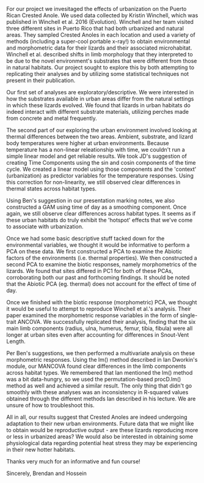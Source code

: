 For our project we invesitaged the effects of urbanization on the Puerto Rican Crested Anole.
We used data collected by Kristin Winchell, which was published in Winchell et al. 2016 (Evolution). Winchell and her team visited three different sites in Puerto Rico that had both urbanized and natural areas. They sampled Crested Anoles in each location and used a variety of methods (including a super-cool portable x-ray!) to obtain environmental and morphometric data for their lizards and their associated microhabitat. Winchell et al. described shifts in limb morphology that they interpreted to be due to the novel environment's substrates that were different from those in natural habitats. Our project sought to explore this by both attempting to replicating their analyses and by utilizing some statistical techniques not present in their publication. 

Our first set of analyses are exploratory/descriptive. We were interested in how the substrates available in urban areas differ from the natural settings in which these lizards evolved. We found that lizards in urban habitats do indeed interact with different substrate materials, utilizing perches made from concrete and metal frequently. 

The second part of our exploring the urban environment involved looking at thermal differences between the two areas. Ambient, substrate, and lizard body temperatures were higher at urban environments. Because temperature has a non-linear releationship with time, we couldn't run a simple linear model and get reliable results. We took JD's suggestion of creating Time Components using the sin and cosin components of the time cycle. We created a linear model using those components and the 'context' (urbanization) as predictor variables for the temperature responses. Using this correction for non-linearity, we still observed clear differences in thermal states across habitat types.

Using Ben's suggestion in our presentation marking notes, we also constructed a GAM using time of day as a smoothing component. Once again, we still observe clear differences across habitat types. It seems as if these urban habitats do truly exhibit the 'hotspot' effects that we've come to associate with urbanization.


Once we had some basic descriptive stuff tacked down for the environmental variables, we thought it would be informative to perform a PCA on these data. We first constructed a PCA to examine the Abiotic factors of the environments (i.e. thermal properties).
We then constructed a second PCA to examine the biotic responses, namely morphometrics of the lizards. We found that sites differed in PC1 for both of these PCAs, corroborating both our past and forthcoming findings. It should be noted that the Abiotic PCA (eg. thermal) does not account for the effect of time of day.

Once we finished with the biotic response (morphometric) PCA, we thought it would be useful to attempt to reproduce Winchell et al.'s analysis. Their paper examined the morphometric response variables in the form of single-trait ANCOVA. We successfully replicated their analysis, finding that the six main limb components (radius, ulna, humerus, femur, tibia, fibula) were all longer at urban sites even after accounting for differences in Snout-Vent Length. 

Per Ben's suggestions, we then performed a multivariate analysis on these morphometric responses. Using the lm() method described in Ian Dworkin's module, our MANCOVA found clear differences in the limb components across habitat types. We remembered that Ian mentioned the lm() method was a bit data-hungry, so we used the permutation-based procD.lm() method as well and achieved a similar result. The only thing that didn't go smoothly with these analyses was an inconsistency in R-squared values obtained through the different methods Ian described in his lecture. We are unsure of how to troubleshoot this. 

All in all, our results suggest that Crested Anoles are indeed undergoing adaptation to their new urban environments. Future data that we might like to obtain would be reproductive output - are these lizards reproducing more or less in urbanized areas? We would also be interested in obtaining some physiological data regarding potential heat stress they may be experiencing in their new hotter habitats. 

Thanks very much for an informative and fun course!

Sincerely,
Brendan and Hossein